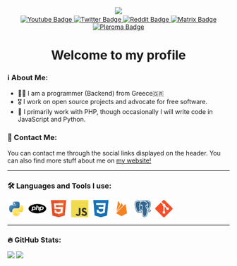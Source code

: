 <div id="header" align="center">
  <img src="https://avatars.githubusercontent.com/u/98060621" width="160"/>
  <div id="badges">
    <a href="https://youtube.com/@avitld">
      <img src="https://img.shields.io/badge/YouTube-red?style=for-the-badge&logo=youtube&logoColor=white" alt="Youtube Badge"/>
    </a>
    <a href="https://twitter.com/anontld">
      <img src="https://img.shields.io/badge/Twitter-blue?style=for-the-badge&logo=twitter&logoColor=white" alt="Twitter Badge"/>
    </a>
    <a href="https://reddit.com/user/avitld">
      <img src="https://img.shields.io/badge/Reddit-orange?style=for-the-badge&logo=reddit&logoColor=white" alt="Reddit Badge"/>
    </a>
    <a href="https://matrix.to/#/#schizos:schizo.gr">
      <img src="https://img.shields.io/badge/Matrix-black?style=for-the-badge&logo=matrix&logoColor=white" alt="Matrix Badge"/>
    </a>
    <a href="https://pm.schizo.gr/users/avitld2">
      <img src="https://img.shields.io/badge/Pleroma-darkgreen?style=for-the-badge&logo=pleroma&logoColor=white" alt="Pleroma Badge"/>
    </a>
  </div>
  <h1>Welcome to my profile</h1>
</div>
<main>
  <h3>ℹ️ About Me:</h3>
  <p>
    <ul>
      <li>🧑‍💻 I am a programmer (Backend) from Greece🇬🇷</li>
      <li>🎖️ I work on open source projects and advocate for free software.</li>
      <li>🐘 I primarily work with PHP, though occasionally I will write code in JavaScript and Python.</li>
    </ul>
  </p>
  <h3>📨 Contact Me:</h3>
  <p>
    You can contact me through the social links displayed on the header.
    You can also find more stuff about me on <a href="https://schizo.gr">my website!</a>
  </p>
  <hr>
  <h3>🛠️ Languages and Tools I use:</h3>
  <div>
    <img src="https://github.com/devicons/devicon/blob/master/icons/python/python-original.svg" title="Python3" alt="Python" width="40" height="40"/>&nbsp;
    <img src="https://github.com/devicons/devicon/blob/master/icons/php/php-plain.svg" title="PHP" alt="PHP" width="40" height="40"/>&nbsp;
    <img src="https://github.com/devicons/devicon/blob/master/icons/html5/html5-original.svg" title="HTML5" alt="HTML" width="40" height="40"/>&nbsp;
    <img src="https://github.com/devicons/devicon/blob/master/icons/javascript/javascript-original.svg" title="JavaScript" alt="JavaScript" width="40" height="40"/>&nbsp;
    <img src="https://github.com/devicons/devicon/blob/master/icons/css3/css3-plain.svg"  title="CSS3" alt="CSS" width="40" height="40"/>&nbsp;
    <img src="https://github.com/devicons/devicon/blob/master/icons/firebase/firebase-plain.svg" title="Firebase" alt="Firebase" width="40" height="40"/>&nbsp;
    <img src="https://github.com/devicons/devicon/blob/master/icons/postgresql/postgresql-plain.svg" title="PostgreSQL"  alt="PostgreSQL" width="40" height="40"/>&nbsp;
    <img src="https://github.com/devicons/devicon/blob/master/icons/git/git-original.svg" title="Git" alt="Git" width="40" height="40"/>
  </div>
  <hr>
  <h3>🔥 GitHub Stats:</h3>
  <img src="https://github-readme-streak-stats.herokuapp.com?user=avitld&theme=dark&background=000000&date_format=n%2Fj%5B%2FY%5D" />
  <img src="https://github-readme-stats.vercel.app/api/top-langs/?username=avitld&layout=compact&theme=vision-friendly-dark" />
</main>

